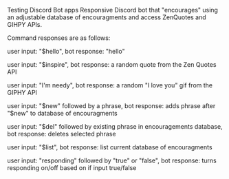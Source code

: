Testing Discord Bot apps Responsive Discord bot that "encourages" using an adjustable database of encouragments and access ZenQuotes and GIHPY APIs.

Command responses are as follows:

user input: "$hello", bot response: "hello"

user input: "$inspire", bot response: a random quote from the Zen Quotes API

user input: "I'm needy", bot response: a random "I love you" gif from the GIPHY API

user input: "$new" followed by a phrase, bot response: adds phrase after "$new" to database of encouragments

user input: "$del" followed by existing phrase in encouragements database, bot response: deletes selected phrase

user input: "$list", bot response: list current database of encouragments

user input: "responding" followed by "true" or "false", bot response: turns responding on/off based on if input true/false